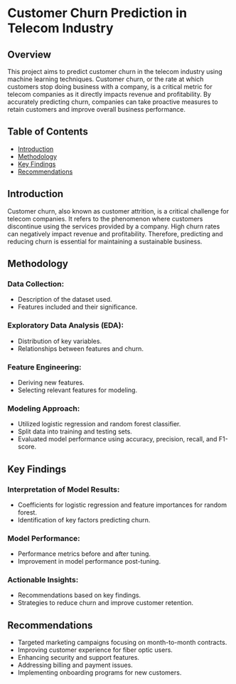 # Customer Churn Prediction in Telecom Industry

## Overview
This project aims to predict customer churn in the telecom industry using machine learning techniques. Customer churn, or the rate at which customers stop doing business with a company, is a critical metric for telecom companies as it directly impacts revenue and profitability. By accurately predicting churn, companies can take proactive measures to retain customers and improve overall business performance.

## Table of Contents
- [Introduction](#introduction)
- [Methodology](#methodology)
- [Key Findings](#key-findings)
- [Recommendations](#recommendations)


## Introduction
Customer churn, also known as customer attrition, is a critical challenge for telecom companies. It refers to the phenomenon where customers discontinue using the services provided by a company. High churn rates can negatively impact revenue and profitability. Therefore, predicting and reducing churn is essential for maintaining a sustainable business.

## Methodology
### Data Collection:
- Description of the dataset used.
- Features included and their significance.

### Exploratory Data Analysis (EDA):
- Distribution of key variables.
- Relationships between features and churn.

### Feature Engineering:
- Deriving new features.
- Selecting relevant features for modeling.

### Modeling Approach:
- Utilized logistic regression and random forest classifier.
- Split data into training and testing sets.
- Evaluated model performance using accuracy, precision, recall, and F1-score.

## Key Findings
### Interpretation of Model Results:
- Coefficients for logistic regression and feature importances for random forest.
- Identification of key factors predicting churn.

### Model Performance:
- Performance metrics before and after tuning.
- Improvement in model performance post-tuning.

### Actionable Insights:
- Recommendations based on key findings.
- Strategies to reduce churn and improve customer retention.

## Recommendations
- Targeted marketing campaigns focusing on month-to-month contracts.
- Improving customer experience for fiber optic users.
- Enhancing security and support features.
- Addressing billing and payment issues.
- Implementing onboarding programs for new customers.


